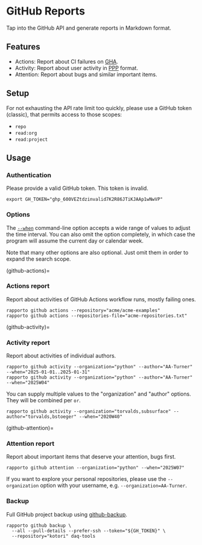 # GitHub Reports

Tap into the GitHub API and generate reports in Markdown format.

## Features

- Actions: Report about CI failures on [GHA].
- Activity: Report about user activity in [PPP] format.
- Attention: Report about bugs and similar important items.

## Setup

For not exhausting the API rate limit too quickly, please use a GitHub
token (classic), that permits access to those scopes:

- `repo`
- `read:org`
- `read:project`

## Usage

### Authentication

Please provide a valid GitHub token. This token is invalid.
```shell
export GH_TOKEN="ghp_600VEZtdzinvalid7K2R86JTiKJAAp1wNwVP"
```

### Options

The [`--when`](#when-option) command-line option accepts a wide range of
values to adjust the time interval. You can also omit the option completely,
in which case the program will assume the current day or calendar week.

Note that many other options are also optional. Just omit them in order to
expand the search scope.

(github-actions)=
### Actions report
Report about activities of GitHub Actions workflow runs, mostly failing ones.
```shell
rapporto github actions --repository="acme/acme-examples"
rapporto github actions --repositories-file="acme-repositories.txt"
```

(github-activity)=
### Activity report
Report about activities of individual authors.
```shell
rapporto github activity --organization="python" --author="AA-Turner" --when="2025-01-01..2025-01-31"
rapporto github activity --organization="python" --author="AA-Turner" --when="2025W04"
```
You can supply multiple values to the "organization" and "author" options.
They will be combined per `or`.
```shell
rapporto github activity --organization="torvalds,subsurface" --author="torvalds,bstoeger" --when="2020W40"
```

(github-attention)=
### Attention report
Report about important items that deserve your attention, bugs first.
```shell
rapporto github attention --organization="python" --when="2025W07"
```
If you want to explore your personal repositories, please use the
`--organization` option with your username, e.g. `--organization=AA-Turner`.

### Backup
Full GitHub project backup using [github-backup].
```shell
rapporto github backup \
  --all --pull-details --prefer-ssh --token="${GH_TOKEN}" \
  --repository="kotori" daq-tools
```


[GHA]: https://github.com/features/actions
[github-backup]: https://pypi.org/project/github-backup/
[PPP]: https://weekdone.com/resources/plans-progress-problems
